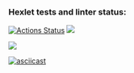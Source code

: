 ### Hexlet tests and linter status:
[![Actions Status](https://github.com/Rekunch/php-project-lvl1/workflows/hexlet-check/badge.svg)](https://github.com/Rekunch/php-project-lvl1/actions)
<a
href="https://codeclimate.com/github/codeclimate/codeclimate/maintainability"><img
src="https://api.codeclimate.com/v1/badges/a99a88d28ad37a79dbf6/maintainability" /></a>

<a href="https://asciinema.org/a/489024" target="_blank"><img src="https://asciinema.org/a/489024.svg" /></a>

[![asciicast](https://asciinema.org/a/489716.svg)](https://asciinema.org/a/489716)
